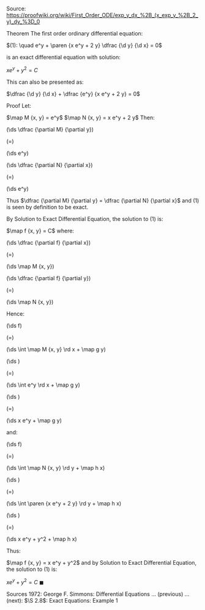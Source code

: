 # 

Source: https://proofwiki.org/wiki/First_Order_ODE/exp_y_dx_%2B_(x_exp_y_%2B_2_y)_dy_%3D_0

Theorem
The first order ordinary differential equation:

$(1): \quad e^y + \paren {x e^y + 2 y} \dfrac {\d y} {\d x} = 0$

is an exact differential equation with solution:

$x e^y + y^2 = C$

This can also be presented as:

$\dfrac {\d y} {\d x} + \dfrac {e^y} {x e^y + 2 y} = 0$


Proof
Let:

$\map M {x, y} = e^y$
$\map N {x, y} = x e^y + 2 y$
Then:














\(\ds \dfrac {\partial M} {\partial y}\)

\(=\)







\(\ds e^y\)




















\(\ds \dfrac {\partial N} {\partial x}\)

\(=\)







\(\ds e^y\)










Thus $\dfrac {\partial M} {\partial y} = \dfrac {\partial N} {\partial x}$ and $(1)$ is seen by definition to be exact.

By Solution to Exact Differential Equation, the solution to $(1)$ is:

$\map f {x, y} = C$
where:














\(\ds \dfrac {\partial f} {\partial x}\)

\(=\)







\(\ds \map M {x, y}\)




















\(\ds \dfrac {\partial f} {\partial y}\)

\(=\)







\(\ds \map N {x, y}\)










Hence:














\(\ds f\)

\(=\)







\(\ds \int \map M {x, y} \rd x + \map g y\)




















\(\ds \)

\(=\)







\(\ds \int e^y \rd x + \map g y\)




















\(\ds \)

\(=\)







\(\ds x e^y + \map g y\)









and:














\(\ds f\)

\(=\)







\(\ds \int \map N {x, y} \rd y + \map h x\)




















\(\ds \)

\(=\)







\(\ds \int \paren {x e^y + 2 y} \rd y + \map h x\)




















\(\ds \)

\(=\)







\(\ds x e^y + y^2 + \map h x\)









Thus:

$\map f {x, y} = x e^y + y^2$
and by Solution to Exact Differential Equation, the solution to $(1)$ is:

$x e^y + y^2 = C$
$\blacksquare$


Sources
1972: George F. Simmons: Differential Equations ... (previous) ... (next): $\S 2.8$: Exact Equations: Example $1$




